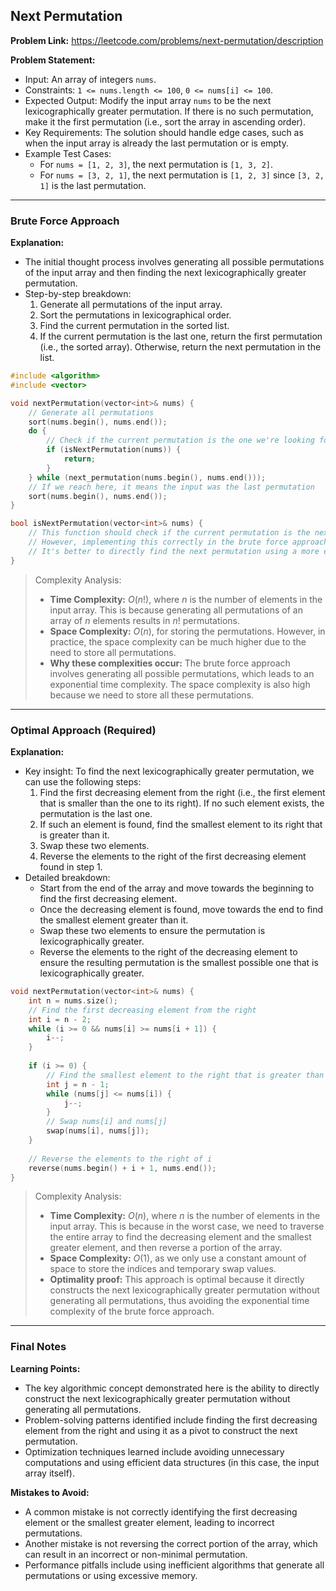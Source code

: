 ## Next Permutation

**Problem Link:** https://leetcode.com/problems/next-permutation/description

**Problem Statement:**
- Input: An array of integers `nums`.
- Constraints: `1 <= nums.length <= 100`, `0 <= nums[i] <= 100`.
- Expected Output: Modify the input array `nums` to be the next lexicographically greater permutation. If there is no such permutation, make it the first permutation (i.e., sort the array in ascending order).
- Key Requirements: The solution should handle edge cases, such as when the input array is already the last permutation or is empty.
- Example Test Cases:
  - For `nums = [1, 2, 3]`, the next permutation is `[1, 3, 2]`.
  - For `nums = [3, 2, 1]`, the next permutation is `[1, 2, 3]` since `[3, 2, 1]` is the last permutation.

---

### Brute Force Approach

**Explanation:**
- The initial thought process involves generating all possible permutations of the input array and then finding the next lexicographically greater permutation.
- Step-by-step breakdown:
  1. Generate all permutations of the input array.
  2. Sort the permutations in lexicographical order.
  3. Find the current permutation in the sorted list.
  4. If the current permutation is the last one, return the first permutation (i.e., the sorted array). Otherwise, return the next permutation in the list.

```cpp
#include <algorithm>
#include <vector>

void nextPermutation(vector<int>& nums) {
    // Generate all permutations
    sort(nums.begin(), nums.end());
    do {
        // Check if the current permutation is the one we're looking for
        if (isNextPermutation(nums)) {
            return;
        }
    } while (next_permutation(nums.begin(), nums.end()));
    // If we reach here, it means the input was the last permutation
    sort(nums.begin(), nums.end());
}

bool isNextPermutation(vector<int>& nums) {
    // This function should check if the current permutation is the next lexicographically greater permutation
    // However, implementing this correctly in the brute force approach is complex and inefficient
    // It's better to directly find the next permutation using a more efficient algorithm
}
```

> Complexity Analysis:
> - **Time Complexity:** $O(n!)$, where $n$ is the number of elements in the input array. This is because generating all permutations of an array of $n$ elements results in $n!$ permutations.
> - **Space Complexity:** $O(n)$, for storing the permutations. However, in practice, the space complexity can be much higher due to the need to store all permutations.
> - **Why these complexities occur:** The brute force approach involves generating all possible permutations, which leads to an exponential time complexity. The space complexity is also high because we need to store all these permutations.

---

### Optimal Approach (Required)

**Explanation:**
- Key insight: To find the next lexicographically greater permutation, we can use the following steps:
  1. Find the first decreasing element from the right (i.e., the first element that is smaller than the one to its right). If no such element exists, the permutation is the last one.
  2. If such an element is found, find the smallest element to its right that is greater than it.
  3. Swap these two elements.
  4. Reverse the elements to the right of the first decreasing element found in step 1.
- Detailed breakdown:
  - Start from the end of the array and move towards the beginning to find the first decreasing element.
  - Once the decreasing element is found, move towards the end to find the smallest element greater than it.
  - Swap these two elements to ensure the permutation is lexicographically greater.
  - Reverse the elements to the right of the decreasing element to ensure the resulting permutation is the smallest possible one that is lexicographically greater.

```cpp
void nextPermutation(vector<int>& nums) {
    int n = nums.size();
    // Find the first decreasing element from the right
    int i = n - 2;
    while (i >= 0 && nums[i] >= nums[i + 1]) {
        i--;
    }
    
    if (i >= 0) {
        // Find the smallest element to the right that is greater than nums[i]
        int j = n - 1;
        while (nums[j] <= nums[i]) {
            j--;
        }
        // Swap nums[i] and nums[j]
        swap(nums[i], nums[j]);
    }
    
    // Reverse the elements to the right of i
    reverse(nums.begin() + i + 1, nums.end());
}
```

> Complexity Analysis:
> - **Time Complexity:** $O(n)$, where $n$ is the number of elements in the input array. This is because in the worst case, we need to traverse the entire array to find the decreasing element and the smallest greater element, and then reverse a portion of the array.
> - **Space Complexity:** $O(1)$, as we only use a constant amount of space to store the indices and temporary swap values.
> - **Optimality proof:** This approach is optimal because it directly constructs the next lexicographically greater permutation without generating all permutations, thus avoiding the exponential time complexity of the brute force approach.

---

### Final Notes

**Learning Points:**
- The key algorithmic concept demonstrated here is the ability to directly construct the next lexicographically greater permutation without generating all permutations.
- Problem-solving patterns identified include finding the first decreasing element from the right and using it as a pivot to construct the next permutation.
- Optimization techniques learned include avoiding unnecessary computations and using efficient data structures (in this case, the input array itself).

**Mistakes to Avoid:**
- A common mistake is not correctly identifying the first decreasing element or the smallest greater element, leading to incorrect permutations.
- Another mistake is not reversing the correct portion of the array, which can result in an incorrect or non-minimal permutation.
- Performance pitfalls include using inefficient algorithms that generate all permutations or using excessive memory.